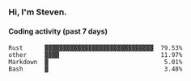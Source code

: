 ### Hi, I'm Steven.

#### Coding activity (past 7 days)
```
Rust      ▓▓▓▓▓▓▓▓▓▓▓▓▓▓▓▓▓▓▓▓▓▓▓▓▓▓▓▓▓▓  79.53%
other     ▓▓▓▓                            11.97%
Markdown  ▓                                5.01%
Bash      ▓                                3.48%
```

